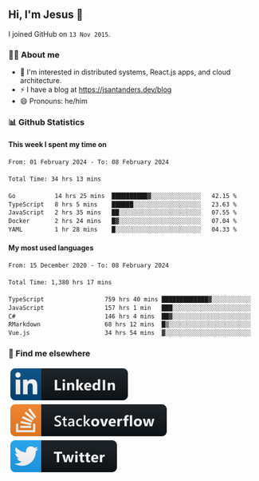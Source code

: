 ## Hi, I'm Jesus 👋

I joined GitHub on `13 Nov 2015`.

<!-- Talking about you -->

### 👨‍💻 About me

- 👦 I'm interested in distributed systems, React.js apps, and cloud architecture.
- ⚡️ I have a blog at <https://jsantanders.dev/blog>
- 😄 Pronouns: he/him

### 📊 Github Statistics

#### This week I spent my time on

<!--START_SECTION:weekly-->

```txt
From: 01 February 2024 - To: 08 February 2024

Total Time: 34 hrs 13 mins

Go           14 hrs 25 mins  ██████████▓░░░░░░░░░░░░░░   42.15 %
TypeScript   8 hrs 5 mins    ██████░░░░░░░░░░░░░░░░░░░   23.63 %
JavaScript   2 hrs 35 mins   ██░░░░░░░░░░░░░░░░░░░░░░░   07.55 %
Docker       2 hrs 24 mins   █▓░░░░░░░░░░░░░░░░░░░░░░░   07.04 %
YAML         1 hr 28 mins    █░░░░░░░░░░░░░░░░░░░░░░░░   04.33 %
```

<!--END_SECTION:weekly-->

#### My most used languages

<!--START_SECTION:alltime-->

```txt
From: 15 December 2020 - To: 08 February 2024

Total Time: 1,380 hrs 17 mins

TypeScript                 759 hrs 40 mins █████████████▓░░░░░░░░░░░   55.04 %
JavaScript                 157 hrs 1 min   ███░░░░░░░░░░░░░░░░░░░░░░   11.38 %
C#                         146 hrs 4 mins  ██▓░░░░░░░░░░░░░░░░░░░░░░   10.58 %
RMarkdown                  68 hrs 12 mins  █▒░░░░░░░░░░░░░░░░░░░░░░░   04.94 %
Vue.js                     34 hrs 54 mins  ▓░░░░░░░░░░░░░░░░░░░░░░░░   02.53 %
```

<!--END_SECTION:alltime-->

### 📢 Find me elsewhere

<p>
  <a target="_blank" href="https://linkedin.com/in/jsantanders">
    <img src="https://github.com/jsantanders/jsantanders/blob/master/img/linkedin.svg" alt="LinkedIn" style="vertical-align:top; margin:4px">
  </a>
  
  <a target="_blank" href="https://stackoverflow.com/users/7318331/jesus-santander">
    <img src="https://github.com/jsantanders/jsantanders/blob/master/img/stackoverflow.svg" alt="StackOverflow" style="vertical-align:top; margin:4px">
  </a>
  
  <a target="_blank" href="http://twitter.com/jsantanders">
    <img src="https://github.com/jsantanders/jsantanders/blob/master/img/twitter.svg" alt="Twitter" style="vertical-align:top; margin:4px">
  </a>
</p>
